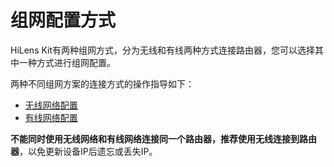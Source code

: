 # 组网配置方式<a name="hilens_02_0078"></a>

HiLens Kit有两种组网方式，分为无线和有线两种方式连接路由器，您可以选择其中一种方式进行组网配置。

两种不同组网方案的连接方式的操作指导如下：

-   [无线网络配置](无线网络配置.md)
-   [有线网络配置](有线网络配置.md)

**不能同时使用无线网络和有线网络连接同一个路由器，推荐使用无线连接到路由器**，以免更新设备IP后遗忘或丢失IP。

